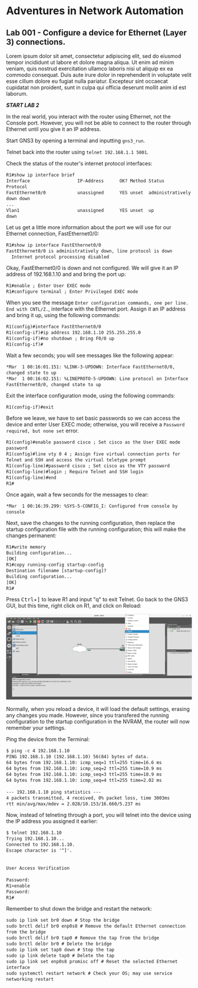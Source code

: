 # Adventures in Network Automation

## Lab 001 - Configure a device for Ethernet (Layer 3) connections.

Lorem ipsum dolor sit amet, consectetur adipiscing elit, sed do eiusmod tempor incididunt ut labore et dolore magna aliqua. Ut enim ad minim veniam, quis nostrud exercitation ullamco laboris nisi ut aliquip ex ea commodo consequat. Duis aute irure dolor in reprehenderit in voluptate velit esse cillum dolore eu fugiat nulla pariatur. Excepteur sint occaecat cupidatat non proident, sunt in culpa qui officia deserunt mollit anim id est laborum.

***START LAB 2***

In the real world, you interact with the router using Ethernet, not the Console port. However, you will not be able to connect to the router through Ethernet until you give it an IP address.

Start GNS3 by opening a terminal and inputting ```gns3_run```.

Telnet back into the router using ```telnet 192.168.1.1 5001```.

Check the status of the router's internet protocol interfaces:

```
R1#show ip interface brief
Interface                  IP-Address      OK? Method Status                Protocol
FastEthernet0/0            unassigned      YES unset  administratively down down
...
Vlan1                      unassigned      YES unset  up                    down
```

Let us get a little more information about the port we will use for our Ethernet connection, FastEthernet0/0:

```
R1#show ip interface FastEthernet0/0
FastEthernet0/0 is administratively down, line protocol is down
  Internet protocol processing disabled
```

Okay, FastEthernet0/0 is down and not configured. We will give it an IP address of 192.168.1.10 and and bring the port up:

```
R1#enable ; Enter User EXEC mode
R1#configure terminal ; Enter Privileged EXEC mode
```

When you see the message ```Enter configuration commands, one per line.  End with CNTL/Z.```, interface with the Ethernet port. Assign it an IP address and bring it up, using the following commands:

```
R1(config)#interface FastEthernet0/0
R1(config-if)#ip address 192.168.1.10 255.255.255.0
R1(config-if)#no shutdown ; Bring F0/0 up
R1(config-if)#
```

Wait a few seconds; you will see messages like the following appear:

```
*Mar  1 00:16:01.151: %LINK-3-UPDOWN: Interface FastEthernet0/0, changed state to up
*Mar  1 00:16:02.151: %LINEPROTO-5-UPDOWN: Line protocol on Interface FastEthernet0/0, changed state to up
```

Exit the interface configuration mode, using the following commands:

```
R1(config-if)#exit
```

Before we leave, we have to set basic passwords so we can access the device and enter User EXEC mode; otherwise, you will receive a ```Password required, but none set``` error.

```
R1(config)#enable password cisco ; Set cisco as the User EXEC mode password
R1(config)#line vty 0 4 ; Assign five virtual connection ports for Telnet and SSH and access the virtual teletype prompt
R1(config-line)#password cisco ; Set cisco as the VTY password
R1(config-line)#login ; Require Telnet and SSH login
R1(config-line)#end
R1#
```

Once again, wait a few seconds for the messages to clear:

```
*Mar  1 00:16:39.299: %SYS-5-CONFIG_I: Configured from console by console
```

Next, save the changes to the running configuration, then replace the startup configuration file with the running configuration; this will make the changes permanent: 

```
R1#write memory
Building configuration...
[OK]
R1#copy running-config startup-config
Destination filename [startup-config]? 
Building configuration...
[OK]
R1#
```

Press <kbd>Ctrl</kbd>+<kbd>]</kbd> to leave R1 and input "q" to exit Telnet. Go back to the GNS3 GUI, but this time, right click on R1, and click on Reload:

![Reload the Router](img/a34.png)

Normally, when you reload a device, it will load the default settings, erasing any changes you made. However, since you transfered the running configuration to the startup configuration in the NVRAM, the router will now remember your settings.

Ping the device from the Terminal:

```
$ ping -c 4 192.168.1.10
PING 192.168.1.10 (192.168.1.10) 56(84) bytes of data.
64 bytes from 192.168.1.10: icmp_seq=1 ttl=255 time=16.6 ms
64 bytes from 192.168.1.10: icmp_seq=2 ttl=255 time=10.9 ms
64 bytes from 192.168.1.10: icmp_seq=3 ttl=255 time=10.9 ms
64 bytes from 192.168.1.10: icmp_seq=4 ttl=255 time=2.02 ms

--- 192.168.1.10 ping statistics ---
4 packets transmitted, 4 received, 0% packet loss, time 3003ms
rtt min/avg/max/mdev = 2.028/10.153/16.660/5.237 ms
```

Now, instead of telneting through a port, you will telnet into the device using the IP address you assigned it earlier: 

```
$ telnet 192.168.1.10
Trying 192.168.1.10...
Connected to 192.168.1.10.
Escape character is '^]'.


User Access Verification

Password: 
R1>enable
Password:
R1#
```

Remember to shut down the bridge and restart the network:

```
sudo ip link set br0 down # Stop the bridge
sudo brctl delif br0 enp0s8 # Remove the default Ethernet connection from the bridge
sudo brctl delif br0 tap0 # Remove the tap from the bridge
sudo brctl delbr br0 # Delete the bridge
sudo ip link set tap0 down # Stop the tap
sudo ip link delete tap0 # Delete the tap
sudo ip link set enp0s8 promisc off # Reset the selected Ethernet interface
sudo systemctl restart network # Check your OS; may use service networking restart 
```
